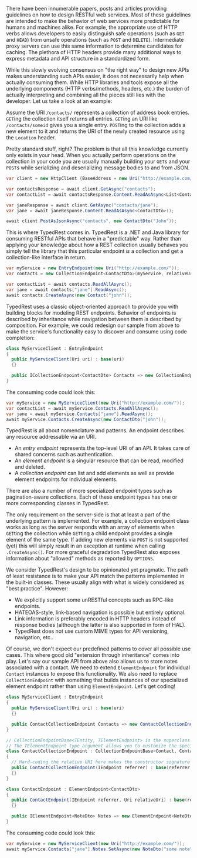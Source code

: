 There have been innumerable papers, posts and articles providing guidelines on how to design RESTful web services. Most of these guidelines are intended to make the behavior of web services more predictable for humans and machines alike. For example, the appropriate use of HTTP verbs allows developers to easily distinguish safe operations (such as `GET` and `HEAD`) from unsafe operations (such as `POST` and `DELETE`). Intermediate proxy servers can use this same information to determine candidates for caching. The plethora of HTTP headers provide many additional ways to express metadata and API structure in a standardized form.

While this slowly evolving consensus on "the right way" to design new APIs makes understanding such APIs easier, it does not necessarily help when actually consuming them. While HTTP libraries and tools expose all the underlying components (HTTP verbs/methods, headers, etc.) the burden of actually interpreting and combining all the pieces still lies with the developer. Let us take a look at an example:

Assume the URI `/contacts/` represents a collection of address book entries. `GET`ing the collection itself returns all entries. `GET`ing an URI like `/contacts/someid` gives you a single entry. `POST`ing to the collection adds a new element to it and returns the URI of the newly created resource using the `Location` header.

Pretty standard stuff, right? The problem is that all this knowledge currently only exists in your head. When you actually perform operations on the collection in your code you are usually manually building your `GET`s and your `POST`s while serializing and deserializing message bodies to and from JSON.

```csharp
var client = new HttpClient {BaseAddress = new Uri("http://example.com/")};

var contactsResponse = await client.GetAsync("contacts");
var contactList = await contactsResponse.Content.ReadAsAsync<List<ContactDto>>();

var janeResponse = await client.GetAsync("contacts/jane");
var jane = await janeResponse.Content.ReadAsAsync<ContactDto>();

await client.PostAsJsonAsync("contacts", new ContactDto("John"));
```

This is where TypedRest comes in. TypedRest is a .NET and Java library for consuming RESTful APIs that behave in a "predictable" way. Rather than applying your knowledge about how a REST collection usually behaves you simply tell the library that this particular endpoint *is* a collection and get a collection-like interface in return.

```csharp
var myService = new EntryEndpoint(new Uri("http://example.com/"));
var contacts = new CollectionEndpoint<ContactDto>(myService, relativeUri: "./contacts");

var contactList = await contacts.ReadAllAsync();
var jane = await contacts["jane"].ReadAsync();
await contacts.CreateAsync(new Contact("john"));
```

TypedRest uses a classic object-oriented approach to provide you with building blocks for modeling REST endpoints. Behavior of endpoints is described by inheritance while navigation between them is described by composition. For example, we could redesign our sample from above to make the service's functionality easy to discover and consume using code completion:

```csharp
class MyServiceClient : EntryEndpoint
{
  public MyServiceClient(Uri uri) : base(uri)
  {}

  public ICollectionEndpoint<ContactDto> Contacts => new CollectionEndpoint<ContactDto>(this, relativeUri: "./contacts");
}
```

The consuming code could look this:

```csharp
var myService = new MyServiceClient(new Uri("http://example.com/"));
var contactList = await myService.Contacts.ReadAllAsync();
var jane = await myService.Contacts["jane"].ReadAsync();
await myService.Contacts.CreateAsync(new ContactDto("john"));
```

TypedRest is all about nomenclature and patterns. An endpoint describes any resource addressable via an URI.

- An *entry endpoint* represents the top-level URI of an API. It takes care of shared concerns such as authentication.
- An *element endpoint* is a singular resource that can be read, modified and deleted.
- A *collection endpoint* can list and add elements as well as provide element endpoints for individual elements.

There are also a number of more specialized endpoint types such as pagination-aware collections. Each of these endpoint types has one or more corresponding classes in TypedRest. 

The only requirement on the server-side is that at least a part of the underlying pattern is implemented. For example, a collection endpoint class works as long as the server responds with an array of elements when `GET`ting the collection while `GET`ting a child endpoint provides a single element of the same type. If adding new elements via `POST` is not supported (yet) this will simply result in an exception at runtime when calling `.CreateAsync()`. For more graceful degradation TypedRest also exposes information about "allowed" methods as reported by `OPTIONS`.

We consider TypedRest's design to be opinionated yet pragmatic. The path of least resistance is to make your API match the patterns implemented in the built-in classes. These usually align with what is widely considered as "best practice". However:

- We explicitly support some unRESTful concepts such as RPC-like endpoints.
- HATEOAS-style, link-based navigation is possible but entirely optional.
- Link information is preferably encoded in HTTP headers instead of response bodies (although the latter is also supported in form of HAL).
- TypedRest does not use custom MIME types for API versioning, navigation, etc..

Of course, we don't expect our predefined patterns to cover all possible use cases. This where good old "extension through inheritance" comes into play. Let's say our sample API from above also allows us to store notes associated with a contact. We need to extend `ElementEndpoint` for individual `Contact` instances to expose this functionality. We also need to replace `CollectionEndpoint` with something that builds instances of our specialized element endpoint rather than using `ElementEndpoint`. Let's get coding!

```csharp
class MyServiceClient : EntryEndpoint
{
  public MyServiceClient(Uri uri) : base(uri)
  {}

  public ContactCollectionEndpoint Contacts => new ContactCollectionEndpoint(this);
}

// CollectionEndpointBase<TEntity, TElementEndpoint> is the superclass of CollectionEndpoint<TEntity>.
// The TElementEndpoint type argument allows you to customize the specific type of element endpoint it creates.
class ContactCollectionEndpoint : CollectionEndpointBase<Contact, ContactEndpoint>
{
  // Hard-coding the relative URI here makes the constructor signature nicer
  public ContactCollectionEndpoint(IEndpoint referrer) : base(referrer, relativeUri: "./contacts")
  {}
}

class ContactEndpoint : ElementEndpoint<ContactDto>
{
  public ContactEndpoint(IEndpoint referrer, Uri relativeUri) : base(referrer, relativeUri)
  {}

  public IElementEndpoint<NoteDto> Notes => new ElementEndpoint<NoteDto>(this, relativeUri: "./notes");
}
```

The consuming code could look this:

```csharp
var myService = new MyServiceClient(new Uri("http://example.com/"));
await myService.Contacts["jane"].Notes.SetAsync(new NoteDto("some note"));
```
